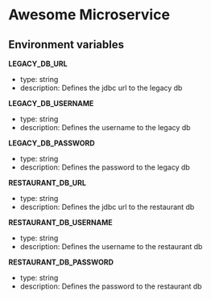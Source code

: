 # Awesome Microservice

## Environment variables

**LEGACY_DB_URL**

- type: string
- description: Defines the jdbc url to the legacy db

**LEGACY_DB_USERNAME**

- type: string
- description: Defines the username to the legacy db

**LEGACY_DB_PASSWORD**

- type: string
- description: Defines the password to the legacy db

**RESTAURANT_DB_URL**

- type: string
- description: Defines the jdbc url to the restaurant db

**RESTAURANT_DB_USERNAME**

- type: string
- description: Defines the username to the restaurant db

**RESTAURANT_DB_PASSWORD**

- type: string
- description: Defines the password to the restaurant db
